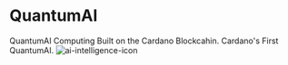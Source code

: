 # QuantumAI
QuantumAI Computing Built on the Cardano Blockcahin. Cardano's First QuantumAI.
![ai-intelligence-icon](https://user-images.githubusercontent.com/100168728/155800681-af036016-08fa-462a-b7d2-501ea9f80f06.jpg)
